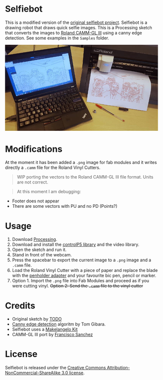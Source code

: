Selfiebot
=========
This is a modified version of the [original selfiebot project](https://github.com/nodebox/selfiebot). Selfiebot is a drawing robot that draws quick selfie images. This is a Processing sketch that converts the images to [Roland CAMM-GL III](./pnc900_user.pdf) using a canny edge detection. See some examples in the `Samples` folder.

![Demo selfiebot output](./g/selfie.jpg)

Modifications
=============
At the moment it has been added a `.png` image for fab modules and it writes directly a `.camm` file for the Roland Vinyl Cutters.

> WIP porting the vectors to the Roland CAMM-GL III file format. Units are not correct.

>At this moment I am debugging:
* Footer does not appear
* There are some vectors with PU and no PD (Points?)

Usage
=====
1. Download [Processing](http://processing.org/download/).
2. Download and install the [controlP5 library](http://www.sojamo.de/libraries/controlP5/) and the video library.
3. Open the sketch and run it.
4. Stand in front of the webcam.
5. Press the spacebar to export the current image to a `.png` image and a `.camm` file.
6. Load the Roland Vinyl Cutter with a piece of paper and replace the blade with the [penholder adapter](https://github.com/TheBeachLab/Roland_VinylDraw) and your favourite bic pen, pencil or marker.
7. Option 1. Import the `.png` file into Fab Modules and proceed as if you were cutting vinyl. ~~Option 2: Send the `.camm` file to the vinyl cutter~~

Credits
=======
* Original sketch by [TODO](http://www.todo.to.it/)
* [Canny edge detection](http://www.tomgibara.com/computer-vision/canny-edge-detector) algoritm by Tom Gibara.
* Selfiebot uses a [Makelangelo Kit](https://github.com/MarginallyClever/Makelangelo)
* CAMM-GL III port by [Francisco Sanchez](http://beachlab.org)

License
=======
Selfiebot is released under the [Creative Commons Attribution-NonCommercial-ShareAlike 3.0 license](http://creativecommons.org/licenses/by-nc-sa/3.0/).
